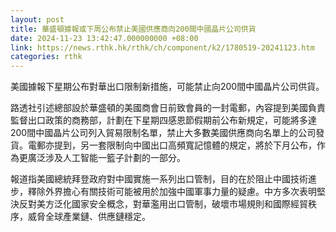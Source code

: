 ```yaml
---
layout: post
title: 華盛頓據報或下周公布禁止美國供應商向200間中國晶片公司供貨
date: 2024-11-23 13:42:47.000000000 +08:00
link: https://news.rthk.hk/rthk/ch/component/k2/1780519-20241123.htm
categories: rthk
---
```


美國據報下星期公布對華出口限制新措施，可能禁止向200間中國晶片公司供貨。

路透社引述總部設於華盛頓的美國商會日前致會員的一封電郵，內容提到美國負責監督出口政策的商務部，計劃在下星期四感恩節假期前公布新規定，可能將多達200間中國晶片公司列入貿易限制名單，禁止大多數美國供應商向名單上的公司發貨。電郵亦提到，另一套限制向中國出口高頻寬記憶體的規定，將於下月公布，作為更廣泛涉及人工智能一籃子計劃的一部分。

報道指美國總統拜登政府對中國實施一系列出口管制，目的在於阻止中國技術進步，釋除外界擔心有關技術可能被用於加強中國軍事力量的疑慮。中方多次表明堅決反對美方泛化國家安全概念，對華濫用出口管制，破壞市場規則和國際經貿秩序，威脅全球產業鏈、供應鏈穩定。
